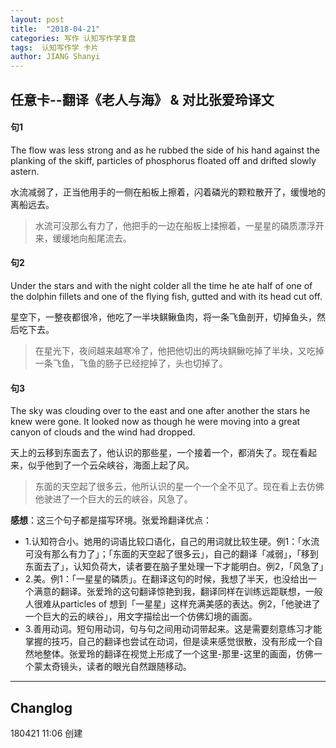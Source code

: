```yaml
---
layout: post
title:  "2018-04-21"
categories: 写作 认知写作学复盘 
tags:  认知写作学 卡片
author: JIANG Shanyi
---
```



## 任意卡--翻译《老人与海》 & 对比张爱玲译文


#### 句1
The flow was less strong and as he rubbed the side of his hand against the planking of the skiff, particles of phosphorus floated off and drifted slowly astern.

水流减弱了，正当他用手的一侧在船板上擦着，闪着磷光的颗粒散开了，缓慢地的离船远去。

> 水流可没那么有力了，他把手的一边在船板上揉擦着，一星星的磷质漂浮开来，缓缓地向船尾流去。 

#### 句2 
Under the stars and with the night colder all the time he ate half of one of the dolphin fillets and one of the flying fish, gutted and with its head cut off.星空下，一整夜都很冷，他吃了一半块鲯鳅鱼肉，将一条飞鱼剖开，切掉鱼头，然后吃下去。

> 在星光下，夜间越来越寒冷了，他把他切出的两块鲯鳅吃掉了半块，又吃掉一条飞鱼，飞鱼的肠子已经挖掉了，头也切掉了。

#### 句3
The sky was clouding over to the east and one after another the stars he knew were gone. It looked now as though he were moving into a great canyon of clouds and the wind had dropped.

天上的云移到东面去了，他认识的那些星，一个接着一个，都消失了。现在看起来，似乎他到了一个云朵峡谷，海面上起了风。

> 东面的天空起了很多云，他所认识的星一个一个全不见了。现在看上去仿佛他驶进了一个巨大的云的峡谷，风急了。

**感想**：这三个句子都是描写环境。张爱玲翻译优点：

- 1.认知符合小。她用的词语比较口语化，自己的用词就比较生硬。例1：「水流可没有那么有力了」；「东面的天空起了很多云」，自己的翻译「减弱」，「移到东面去了」，认知负荷大，读者要在脑子里处理一下才能明白。例2，「风急了」
- 2.美。例1：「一星星的磷质」。在翻译这句的时候，我想了半天，也没给出一个满意的翻译。张爱玲的这句翻译惊艳到我，翻译同样在训练远距联想，一般人很难从particles of 想到「一星星」这样充满美感的表达。例2，「他驶进了一个巨大的云的峡谷」，用文字描绘出一个仿佛幻境的画面。
- 3.善用动词。短句用动词，句与句之间用动词带起来。这是需要刻意练习才能掌握的技巧，自己的翻译也尝试在动词，但是读来感觉很散，没有形成一个自然地整体。张爱玲的翻译在视觉上形成了一个这里-那里-这里的画面，仿佛一个蒙太奇镜头，读者的眼光自然跟随移动。

---
## Changlog 
180421 11:06 创建
